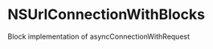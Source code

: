 NSUrlConnectionWithBlocks
=========================

Block implementation of asyncConnectionWithRequest